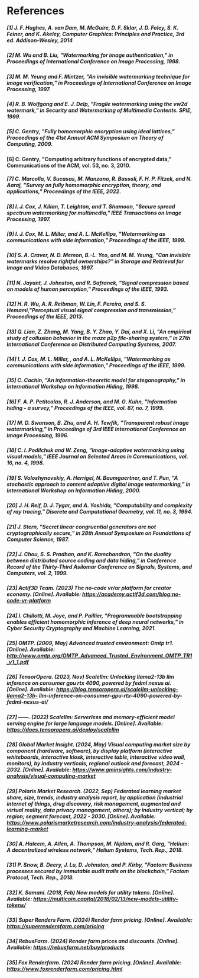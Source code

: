 # References

##### [1] <a id="1"></a> J. F. Hughes, A. van Dam, M. McGuire, D. F. Sklar, J. D. Foley, S. K. Feiner, and K. Akeley, Computer Graphics: Principles and Practice, 3rd ed. Addison-Wesley, 2014

##### \[2\] M. Wu and B. Liu, "Watermarking for image authentication," in Proceedings of International Conference on Image Processing, 1998. <a id="2"></a>

##### \[3\] M. M. Yeung and F. Mintzer, "An invisible watermarking technique for image verification," in Proceedings of International Conference on Image Processing, 1997. <a id="3"></a>

##### \[4\] R. B. Wolfgang and E. J. Delp, "Fragile watermarking using the vw2d watermark," in Security and Watermarking of Multimedia Contents. SPIE, 1999. <a id="4"></a>

##### \[5\] C. Gentry, "Fully homomorphic encryption using ideal lattices," Proceedings of the 41st Annual ACM Symposium on Theory of Computing, 2009. <a id="5"></a>

#### [6] C. Gentry, "Computing arbitrary functions of encrypted data," Communications of the ACM, vol. 53, no. 3, 2010. <a id="6"></a>

##### \[7\] C. Marcolla, V. Sucasas, M. Manzano, R. Bassoli, F. H. P. Fitzek, and N. Aaraj, "Survey on fully homomorphic encryption, theory, and applications," Proceedings of the IEEE, 2022. <a id="6"></a>

##### \[8\] I. J. Cox, J. Kilian, T. Leighton, and T. Shamoon, "Secure spread spectrum watermarking for multimedia," IEEE Transactions on Image Processing, 1997. <a id="7"></a>

##### \[9\] I. J. Cox, M. L. Miller, and A. L. McKellips, "Watermarking as communications with side information," Proceedings of the IEEE, 1999. <a id="8"></a>

##### \[10\] S. A. Craver, N. D. Memon, B.-L. Yeo, and M. M. Yeung, "Can invisible watermarks resolve rightful ownerships?" in Storage and Retrieval for Image and Video Databases, 1997. <a id="9"></a>

##### \[11\] N. Jayant, J. Johnston, and R. Safranek, "Signal compression based on models of human perception," Proceedings of the IEEE, 1993. <a id="10"></a>

##### \[12\] H. R. Wu, A. R. Reibman, W. Lin, F. Pereira, and S. S. Hemami,"Perceptual visual signal compression and transmission," Proceedings of the IEEE, 2013. <a id="11"></a>

##### \[13\] Q. Lian, Z. Zhang, M. Yang, B. Y. Zhao, Y. Dai, and X. Li, "An empirical study of collusion behavior in the maze p2p file-sharing system," in 27th International Conference on Distributed Computing Systems, 2007. <a id="12"></a>

##### \[14\] I. J. Cox, M. L. Miller, , and A. L. McKellips, "Watermarking as communications with side information," Proceedings of the IEEE, 1999. <a id="13"></a>

##### \[15\] C. Cachin, "An information-theoretic model for steganography," in International Workshop on Information Hiding, 1998. <a id="14"></a>

##### \[16\] F. A. P. Petitcolas, R. J. Anderson, and M. G. Kuhn, "Information hiding - a survey," Proceedings of the IEEE, vol. 87, no. 7, 1999. <a id="15"></a>

##### \[17\] M. D. Swanson, B. Zhu, and A. H. Tewfik, "Transparent robust image watermarking," in Proceedings of 3rd IEEE International Conference on Image Processing, 1996. <a id="16"></a>

##### \[18\] C. I. Podilchuk and W. Zeng, "Image-adaptive watermarking using visual models," IEEE Journal on Selected Areas in Communications, vol. 16, no. 4, 1998. <a id="17"></a>

##### \[19\] S. Voloshynovskiy, A. Herrigel, N. Baumgaertner, and T. Pun, "A stochastic approach to content adaptive digital image watermarking," in International Workshop on Information Hiding, 2000. <a id="18"></a>

##### \[20\] J. H. Reif, D. J. Tygar, and A. Yoshida, "Computability and complexity of ray tracing," Discrete and Computational Geometry, vol. 11, no. 3, 1994. <a id="19"></a>

##### \[21\] J. Stern, "Secret linear congruential generators are not cryptographically secure," in 28th Annual Symposium on Foundations of Computer Science, 1987. <a id="20"></a>

#####  \[22\] J. Chou, S. S. Pradhan, and K. Ramchandran, "On the duality between distributed source coding and data hiding," in Conference Record of the Thirty-Third Asilomar Conference on Signals, Systems, and Computers, vol. 2, 1999. <a id="21"></a>

##### [23] Actif3D Team. (2023) The no-code vr/ar platform for creator economy. [Online]. Available: https://academy.actif3d.com/blog:no-code-vr-platform <a id="22"></a>

##### [24] I. Chillotti, M. Joye, and P. Paillier, "Programmable bootstrapping enables efficient homomorphic inference of deep neural networks," in Cyber Security Cryptography and Machine Learning, 2021. <a id="24"></a>

##### [25] OMTP. (2009, May) Advanced trusted environment: Omtp tr1. [Online]. Available: http://www.omtp.org/OMTP_Advanced_Trusted_Environment_OMTP_TR1_v1_1.pdf <a id="25"></a>

##### \[26\] TensorOpera. (2023, Nov) Scalellm: Unlocking llama2-13b llm inference on consumer gpu rtx 4090, powered by fedml nexus ai. [Online]. Available: https://blog.tensoropera.ai/scalellm-unlocking-llama2-13b- llm-inference-on-consumer-gpu-rtx-4090-powered-by-fedml-nexus-ai/ <a id="26"></a>

##### \[27\] ——. (2022) Scalellm: Serverless and memory-efficient model serving engine for large language models. [Online]. Available: https://docs.tensoropera.ai/deploy/scalellm <a id="27"></a>

##### \[28\] Global Market Insight. (2024, May) Visual computing market size by component (hardware, software), by display platform (interactive whiteboards, interactive kiosk, interactive table, interactive video wall, monitors), by industry verticals, regional outlook and forecast, 2024 - 2032. [Online]. Available: https://www.gminsights.com/industry-analysis/visual-computing-market <a id="28"></a>

##### \[29\] Polaris Market Research. (2022, Sep) Federated learning market share, size, trends, industry analysis report, by application (industrial internet of things, drug discovery, risk management, augmented and virtual reality, data privacy management, others); by industry vertical; by region; segment forecast, 2022 - 2030. [Online]. Available: https://www.polarismarketresearch.com/industry-analysis/federated-learning-market <a id="29"></a>

##### \[30\] A. Haleem, A. Allen, A. Thompson, M. Nijdam, and R. Garg, "Helium: A decentralized wireless network," Helium Systems, Tech. Rep., 2018. <a id="30"></a>

##### \[31\] P. Snow, B. Deery, J. Lu, D. Johnston, and P. Kirby, "Factom: Business processes secured by immutable audit trails on the blockchain," Factom Protocol, Tech. Rep., 2018. <a id="31"></a>

##### \[32\] K. Samani. (2018, Feb) New models for utility tokens. [Online]. Available: https://multicoin.capital/2018/02/13/new-models-utility-tokens/ <a id="32"></a>

##### [33] Super Renders Farm. (2024) Render farm pricing. [Online]. Available: https://superrendersfarm.com/pricing <a id="33"></a>

##### [34] RebusFarm. (2024) Render farm prices and discounts. [Online]. Available: https://rebusfarm.net/buy/products <a id="31"></a>

##### [35] Fox Renderfarm. (2024) Render farm pricing. [Online]. Available: https://www.foxrenderfarm.com/pricing.html <a id="35"></a>